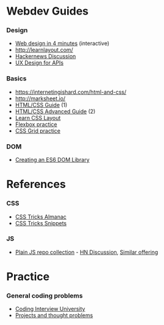 # Webdev Guides

### Design
- [Web design in 4 minutes](http://jgthms.com/web-design-in-4-minutes/) (interactive)
- http://learnlayout.com/
- [Hackernews Discussion](https://news.ycombinator.com/item?id=15328992)
- [UX Design for APIs](https://blog.keras.io/user-experience-design-for-apis.html)

### Basics
- https://internetingishard.com/html-and-css/
- http://marksheet.io/
- [HTML/CSS Guide](https://learn.shayhowe.com/html-css/) (1)
- [HTML/CSS Advanced Guide](https://learn.shayhowe.com/advanced-html-css/) (2)
- [Learn CSS Layout](http://jgthms.com/web-design-in-4-minutes/)
- [Flexbox practice](http://flexboxfroggy.com/)
- [CSS Grid practice](http://cssgridgarden.com/)

### DOM
- [Creating an ES6 DOM Library](https://www.ericponto.com/blog/2014/10/05/es6-dom-library/)

# References

### CSS
- [CSS Tricks Almanac](https://css-tricks.com/almanac/)
- [CSS Tricks Snippets](https://css-tricks.com/snippets/css/)

### JS
- [Plain JS repo collection](https://plainjs.com/) - [HN Discussion](https://news.ycombinator.com/item?id=15330864), [Similar offering](http://vanilla-js.com/)

# Practice

### General coding problems
- [Coding Interview University](https://github.com/jwasham/coding-interview-university)
- [Projects and thought problems](https://github.com/karan/Projects)
